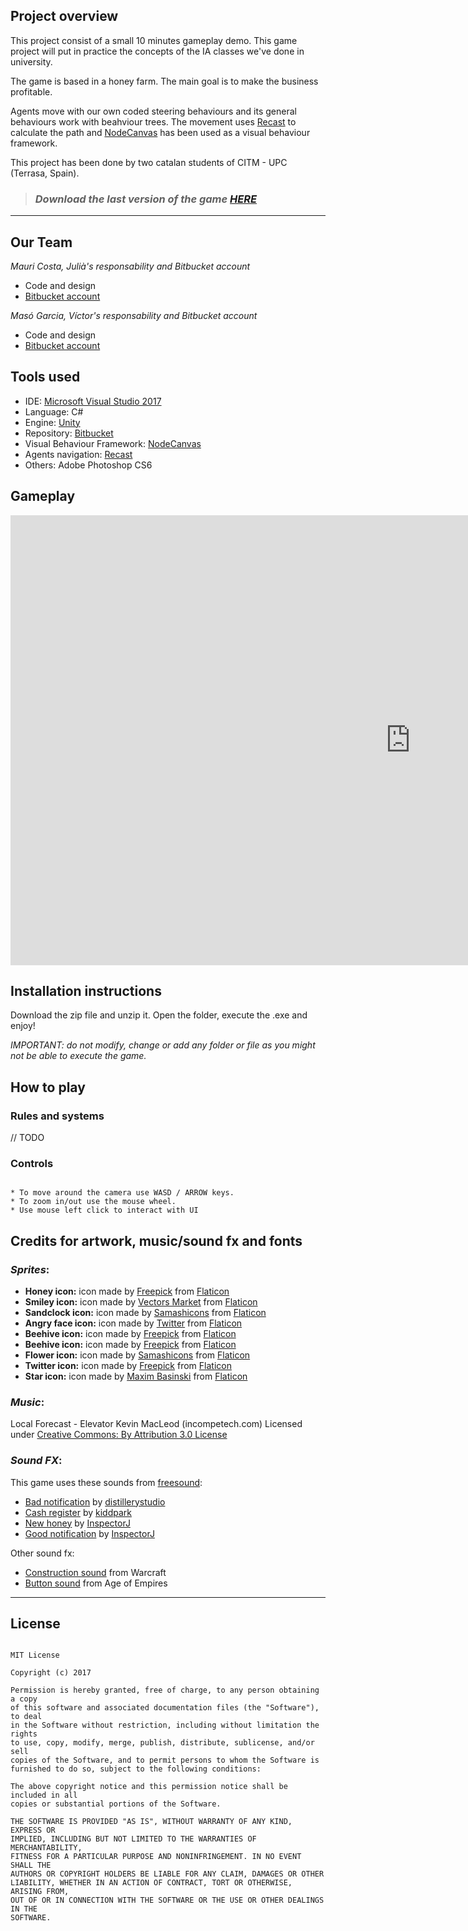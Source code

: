 
## **Project overview** 

This project consist of a small 10 minutes gameplay demo. This game project will put in practice the concepts of the IA classes we've done in university. 

The game is based in a honey farm. The main goal is to make the business profitable.

Agents move with our own coded steering behaviours and its general behaviours work with beahviour trees. The movement uses [Recast](https://assetstore.unity.com/packages/tools/ai/recastunity-recast-for-unity-7041) to calculate the path and [NodeCanvas](http://nodecanvas.paradoxnotion.com/) has been used as a visual behaviour framework.

This project has been done by two catalan students of CITM - UPC (Terrasa, Spain).

> ### *Download the last version of the game [HERE](https://github.com/nintervik/HoneyLand/releases/tag/0.1)*

***

## **Our Team**

_Mauri Costa, Julià's responsability and Bitbucket account_

* Code and design
* [Bitbucket account](https://bitbucket.org/juliamauri/)

_Masó Garcia, Víctor's responsability and Bitbucket account_

* Code and design
* [Bitbucket account](https://bitbucket.org/nintervik/)


## **Tools used**

* IDE: [Microsoft Visual Studio 2017](https://visualstudio.microsoft.com/vs/)
* Language: C#
* Engine: [Unity](https://unity3d.com/) 
* Repository: [Bitbucket](https://bitbucket.org/product)
* Visual Behaviour Framework: [NodeCanvas](http://nodecanvas.paradoxnotion.com/)
* Agents navigation: [Recast](https://assetstore.unity.com/packages/tools/ai/recastunity-recast-for-unity-7041)
* Others: Adobe Photoshop CS6


## **Gameplay**

<iframe width="1280" height="720" src="https://www.youtube.com/embed/isoApESpyFE" frameborder="0" gesture="media" allow="encrypted-media" allowfullscreen></iframe>


## **Installation instructions**

Download the zip file and unzip it. Open the folder, execute the .exe and enjoy!

_IMPORTANT: do not modify, change or add any folder or file as you might not be able to execute the game._


## **How to play**

### Rules and systems

// TODO


### Controls
~~~~~~~~~~~~~~~

* To move around the camera use WASD / ARROW keys.
* To zoom in/out use the mouse wheel.
* Use mouse left click to interact with UI

~~~~~~~~~~~~~~~


## **Credits for artwork, music/sound fx and fonts**

### *Sprites*:

* **Honey icon:** icon made by [Freepick](https://www.freepik.com/) from [Flaticon](https://www.flaticon.com) 
* **Smiley icon:** icon made by [Vectors Market](https://www.flaticon.com/authors/vectors-market) from [Flaticon](https://www.flaticon.com)
* **Sandclock icon:** icon made by [Samashicons](https://smashicons.com/) from [Flaticon](https://www.flaticon.com)
* **Angry face icon:** icon made by [Twitter](https://www.flaticon.com/authors/twitter) from [Flaticon](https://www.flaticon.com)
* **Beehive icon:** icon made by [Freepick](https://www.freepik.com/) from [Flaticon](https://www.flaticon.com) 
* **Beehive icon:** icon made by [Freepick](https://www.freepik.com/) from [Flaticon](https://www.flaticon.com) 
* **Flower icon:** icon made by [Samashicons](https://smashicons.com/) from [Flaticon](https://www.flaticon.com)
* **Twitter icon:** icon made by [Freepick](https://www.freepik.com/) from [Flaticon](https://www.flaticon.com) 
* **Star icon:** icon made by [Maxim Basinski](https://www.flaticon.com/authors/maxim-basinski) from [Flaticon](https://www.flaticon.com) 

### *Music*:

Local Forecast - Elevator Kevin MacLeod (incompetech.com)
Licensed under [Creative Commons: By Attribution 3.0 License](http://creativecommons.org/licenses/by/3.0/)


### *Sound FX*:

This game uses these sounds from [freesound](https://freesound.org/):

* [Bad notification](https://freesound.org/people/distillerystudio/sounds/327736/) by [distillerystudio](https://freesound.org/people/distillerystudio/)
* [Cash register](https://freesound.org/people/kiddpark/sounds/201159/) by [kiddpark](https://freesound.org/people/kiddpark/)
* [New honey](https://freesound.org/people/InspectorJ/sounds/411639/) by [InspectorJ](https://freesound.org/people/InspectorJ/)
* [Good notification](https://freesound.org/people/InspectorJ/sounds/403018/) by [InspectorJ](https://freesound.org/people/InspectorJ/)


Other sound fx:

* [Construction sound](https://www.sounds-resource.com/pc_computer/warcraft2/sound/352/) from Warcraft
* [Button sound](https://www.sounds-resource.com/pc_computer/ageofempiresii/sound/8818/) from Age of Empires
	

***

## **License**

~~~~~~~~~~~~~~~

MIT License

Copyright (c) 2017 

Permission is hereby granted, free of charge, to any person obtaining a copy
of this software and associated documentation files (the "Software"), to deal
in the Software without restriction, including without limitation the rights
to use, copy, modify, merge, publish, distribute, sublicense, and/or sell
copies of the Software, and to permit persons to whom the Software is
furnished to do so, subject to the following conditions:

The above copyright notice and this permission notice shall be included in all
copies or substantial portions of the Software.

THE SOFTWARE IS PROVIDED "AS IS", WITHOUT WARRANTY OF ANY KIND, EXPRESS OR
IMPLIED, INCLUDING BUT NOT LIMITED TO THE WARRANTIES OF MERCHANTABILITY,
FITNESS FOR A PARTICULAR PURPOSE AND NONINFRINGEMENT. IN NO EVENT SHALL THE
AUTHORS OR COPYRIGHT HOLDERS BE LIABLE FOR ANY CLAIM, DAMAGES OR OTHER
LIABILITY, WHETHER IN AN ACTION OF CONTRACT, TORT OR OTHERWISE, ARISING FROM,
OUT OF OR IN CONNECTION WITH THE SOFTWARE OR THE USE OR OTHER DEALINGS IN THE
SOFTWARE.

~~~~~~~~~~~~~~~
